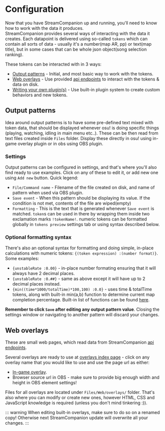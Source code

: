 # Configuration

Now that you have StreamCompanion up and running, you'll need to know how to work with the data it produces.  
StreamCompanion provides several ways of interacting with the data it creates. Each datapoint is delivered using so-called `tokens` which can contain all sorts of data - usually it's a number(map AR, pp) or text(map title), but in some cases that can be whole json object(song selection ranking).  

These tokens can be interacted with in 3 ways:

* [Output patterns](#output-patterns) - Initial, and most basic way to work with the tokens.
* [Web overlays](#web-overlays) - Use provided [api endpoints](../development/SC/api) to interact with the tokens & data on disk.
* [Writing your own plugin(s)](../development/SC/creating-a-plugin) - Use built-in plugin system to create custom behaviors and new tokens.

## Output patterns

Idea around output patterns is to have some pre-defined text mixed with token data, that should be displayed whenever osu! is doing specific things (playing, watching, idling in main menu etc..). These can be then read from text files created inside `Files` folder. Display these directly in osu! using in-game overlay plugin or in obs using OBS plugin.

### Settings

Output patterns can be configured in settings, and that's where you'll also find ready to use examples. Click on any of these to edit it, or add new one using `Add new` button.
Quick legend:  

* `File/Command name` - Filename of the file created on disk, and name of pattern when used via OBS plugin.
* `Save event` - When this pattern should be displaying its value. If the condition is not met, contents of the file are wiped(empty)
* `Formatting` - This is the text that is generated whenever `Save event` is matched. `token`s can be used in there by wrapping them inside two exclamation marks `!tokenName!`. numeric tokens can be formatted globally in `tokens preview` settings tab or using syntax described below.  

### Optional formatting syntax

There's also an optional syntax for formatting and doing simple, in-place calculations with numeric tokens: `{(token expression) :(number format)}`. Some examples:

* `{unstableRate :0.00}` - in-place number formating ensuring that it will always have 2 decimal places.
* `{unstableRate :0.##}` - same as above except it will have up to 2 decimal places instead.
* `{min((time*1000/totalTime)*100,100) :0.0}` - uses time & totalTime tokens, along with built-in min(a,b) function to determine current map completion percentage. Built-in list of functions can be found [here](https://github.com/pieterderycke/Jace/wiki/Standard-Functions).

**Remember to click `Save` after editing any output pattern value**. Closing the settings window or navigating to another pattern will discard your changes.

## Web overlays

These are small web pages, which read data from StreamCompanion [api endpoints](../development/SC/api).

Several overlays are ready to use at [overlays index page](http://localhost:20727/) - click on any overlay name that you would like to use and use the page url as either:

* [In-game overlay](./in-game-overlays.md#browser-overlay).
* Browser source url in OBS - make sure to provide big enough width and height in OBS element settings!

Files for all overlays are located under `Files/Web/overlays/` folder. That's also where you can modify or create new ones, however HTML, CSS and JavaScript knowledge is required (unless you don't mind tinkering :)).  

::: warning
When editing built-in overlays, make sure to do so on a renamed copy! Otherwise next StreamCompanion update will overwrite all your changes.
:::

